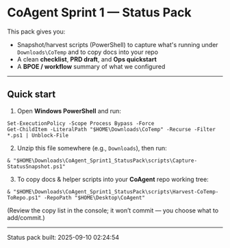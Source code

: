# CoAgent Sprint 1 — Status Pack

This pack gives you:
- Snapshot/harvest scripts (PowerShell) to capture what's running under `Downloads\CoTemp` and to copy docs into your repo
- A clean **checklist**, **PRD draft**, and **Ops quickstart**
- A **BPOE / workflow** summary of what we configured

---

## Quick start

1) Open **Windows PowerShell** and run:
```
Set-ExecutionPolicy -Scope Process Bypass -Force
Get-ChildItem -LiteralPath "$HOME\Downloads\CoTemp" -Recurse -Filter *.ps1 | Unblock-File
```
2) Unzip this file somewhere (e.g., `Downloads`), then run:
```
& "$HOME\Downloads\CoAgent_Sprint1_StatusPack\scripts\Capture-StatusSnapshot.ps1"
```
3) To copy docs & helper scripts into your **CoAgent** repo working tree:
```
& "$HOME\Downloads\CoAgent_Sprint1_StatusPack\scripts\Harvest-CoTemp-ToRepo.ps1" -RepoPath "$HOME\Desktop\CoAgent"
```
(Review the copy list in the console; it won’t commit — you choose what to add/commit.)

---
Status pack built: 2025-09-10 02:24:54
